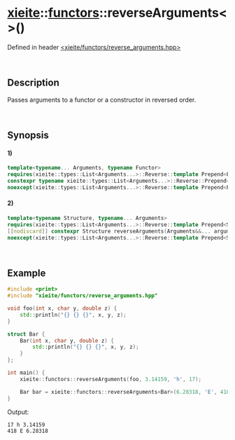 # [xieite](../../xieite.md)\:\:[functors](../../functors.md)\:\:reverseArguments\<\>\(\)
Defined in header [<xieite/functors/reverse_arguments.hpp>](../../../include/xieite/functors/reverse_arguments.hpp)

&nbsp;

## Description
Passes arguments to a functor or a constructor in reversed order.

&nbsp;

## Synopsis
#### 1)
```cpp
template<typename... Arguments, typename Functor>
requires(xieite::types::List<Arguments...>::Reverse::template Prepend<Functor>::template Apply<std::is_invocable>::value)
constexpr typename xieite::types::List<Arguments...>::Reverse::Prepend<Functor>::Apply<std::invoke_result>::type reverseArguments(Functor&& functor, Arguments&&... arguments)
noexcept(xieite::types::List<Arguments...>::Reverse::template Prepend<Functor>::template Apply<std::is_nothrow_invocable>::value);
```
#### 2)
```cpp
template<typename Structure, typename... Arguments>
requires(xieite::types::List<Arguments...>::Reverse::template Prepend<Structure>::template Apply<std::is_constructible>::value)
[[nodiscard]] constexpr Structure reverseArguments(Arguments&&... arguments)
noexcept(xieite::types::List<Arguments...>::Reverse::template Prepend<Structure>::template Apply<std::is_nothrow_constructible>::value);
```

&nbsp;

## Example
```cpp
#include <print>
#include "xieite/functors/reverse_arguments.hpp"

void foo(int x, char y, double z) {
    std::println("{} {} {}", x, y, z);
}

struct Bar {
    Bar(int x, char y, double z) {
        std::println("{} {} {}", x, y, z);
    }
};

int main() {
    xieite::functors::reverseArguments(foo, 3.14159, 'h', 17);

    Bar bar = xieite::functors::reverseArguments<Bar>(6.28318, 'E', 418);
}
```
Output:
```
17 h 3.14159
418 E 6.28318
```
